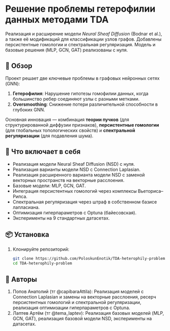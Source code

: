 # Решение проблемы гетерофилии данных методами TDA

Реализация и расширение модели *Neural Sheaf Diffusion* (Bodnar et al.), а также её модификаций для классификации узлов графов. Добавлены персистентные гомологии и спектральная регуляризация. Модель и базовые решения (MLP, GCN, GAT) реализованы с нуля.

## 📖 Обзор
Проект решает две ключевые проблемы в графовых нейронных сетях (GNN):  
1. **Гетерофилия**: Нарушение гипотезы гомофилии данных, когда большинство ребер соединяют узлы с разными метками. 
2. **Oversmoothing**: Снижение потери различительной способности в глубоких GNN.  

Основная инновация — комбинация **теории пучков** (для структурированной диффузии признаков), **персистентные гомологии** (для глобальных топологических свойств) и **спектральной регуляризации** (для подавления шума).  

## 🚀 Что включает в себя
- Реализация модели Neural Sheaf Diffusion (NSD) с нуля.
- Реализация варианты модели NSD с Connection Laplasian.
- Реализация расширенного варианта модели NSD с заменой векторных пространств на векторные расслоения.
- Базовые модели: MLP, GCN, GAT.
- Интеграция персистентных гомологий через комплексы Вьеториса–Рипса.
- Спектральная регуляризация через штраф в собственном базисе лапласиана.
- Оптимизация гиперпараметров с Optuna (байесовская).
- Эксперименты на 9 стандартных датасетах.

## 📦 Установка
1. Клонируйте репозиторий:
   ```bash
   git clone https://github.com/PoloskunEnotik/TDA-heterophily-problem.git
   cd TDA-heterophily-problem
##  🤡 Авторы
1. Попов Анатолий (тг @capibaraAttila): Реализация моделей с Connection Laplasian и замены на векторные расслоения, ресерч персистентных гомологий и спектральной регуляризации, реализация оптимизации гиперпараметров с Optuna.
2. Лаптев Артём (тг @tema_laptev): Реализация базовых моделей (MLP, GCN, GAT), реализация базовой модели NSD, эксперименты на датасетах.
